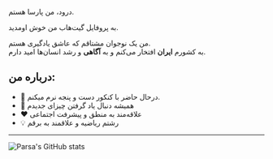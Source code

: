 درود، من پارسا هستم.

به پروفایل گیت‌هاب من خوش اومدید.

من یک نوجوان مشتاقم که عاشق یادگیری هستم.  
به کشورم **ایران** افتخار می‌کنم و به **آگاهی** و رشد انسان‌ها امید دارم.

## درباره من:
- 🔭 درحال حاضر با کنکور دست و پنجه نرم میکنم.
- 🌱 همیشه دنبال یاد گرفتن چیزای جدیدم
- ❤️ علاقه‌مند به منطق و پیشرفت اجتماعی
- 💡 رشتم ریاضیه و علاقمند به برقم

---


![Parsa's GitHub stats](https://github-readme-stats.vercel.app/api?username=ParsaKSH&show_icons=true&theme=tokyonight)
